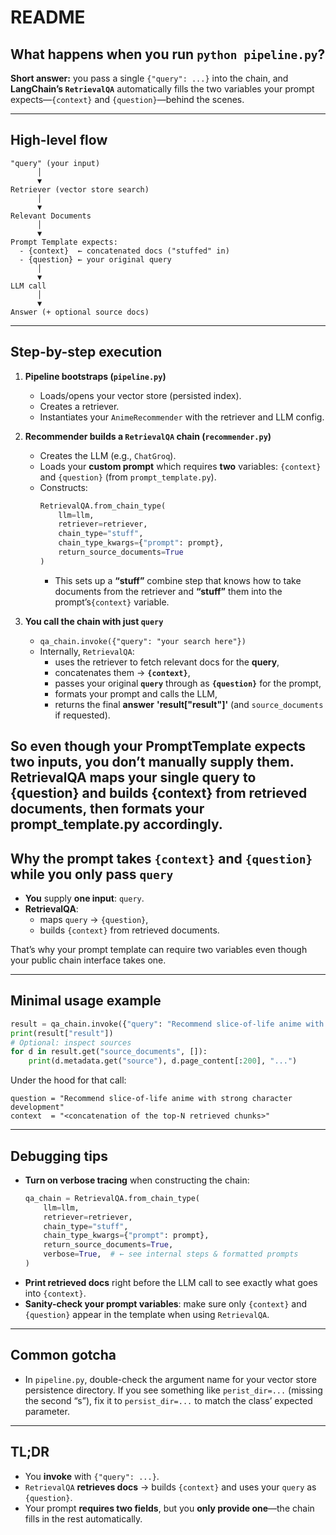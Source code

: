 # README

## What happens when you run `python pipeline.py`?

**Short answer:** you pass a single `{"query": ...}` into the chain, and **LangChain’s `RetrievalQA`** automatically fills the two variables your prompt expects—`{context}` and `{question}`—behind the scenes.

---

## High-level flow

```
"query" (your input)
      │
      ▼
Retriever (vector store search)
      │
      ▼
Relevant Documents
      │
      ▼
Prompt Template expects:
  - {context}  ← concatenated docs ("stuffed" in)
  - {question} ← your original query
      │
      ▼
LLM call
      │
      ▼
Answer (+ optional source docs)
```

---

## Step-by-step execution

1. **Pipeline bootstraps (`pipeline.py`)**  
   - Loads/opens your vector store (persisted index).  
   - Creates a retriever.  
   - Instantiates your `AnimeRecommender` with the retriever and LLM config.

2. **Recommender builds a `RetrievalQA` chain (`recommender.py`)**  
   - Creates the LLM (e.g., `ChatGroq`).  
   - Loads your **custom prompt** which requires **two** variables: `{context}` and `{question}` (from `prompt_template.py`).  
   - Constructs:
     ```python
     RetrievalQA.from_chain_type(
         llm=llm,
         retriever=retriever,
         chain_type="stuff",
         chain_type_kwargs={"prompt": prompt},
         return_source_documents=True
     )
     ```
     - This sets up a **“stuff”** combine step that knows how to take documents from the retriever and **“stuff”** them into the prompt’s`{context}` variable.

3. **You call the chain with just `query`**  
   - `qa_chain.invoke({"query": "your search here"})`  
   - Internally, `RetrievalQA`:
     - uses the retriever to fetch relevant docs for the **query**,  
     - concatenates them → **`{context}`**,  
     - passes your original **`query`** through as **`{question}`** for the prompt,  
     - formats your prompt and calls the LLM,  
     - returns the final **answer**  **'result["result"]'** (and `source_documents` if requested).

So even though your PromptTemplate expects two inputs, you don’t manually supply them. RetrievalQA maps your single query to {question} and builds {context} from retrieved documents, then formats your prompt_template.py accordingly.
---

## Why the prompt takes `{context}` and `{question}` while you only pass `query`

- **You** supply **one input**: `query`.  
- **RetrievalQA**:
  - maps `query` → `{question}`,  
  - builds `{context}` from retrieved documents.  

That’s why your prompt template can require two variables even though your public chain interface takes one.

---

## Minimal usage example

```python
result = qa_chain.invoke({"query": "Recommend slice-of-life anime with strong character development"})
print(result["result"])
# Optional: inspect sources
for d in result.get("source_documents", []):
    print(d.metadata.get("source"), d.page_content[:200], "...")
```

Under the hood for that call:

```text
question = "Recommend slice-of-life anime with strong character development"
context  = "<concatenation of the top-N retrieved chunks>"
```

---

## Debugging tips

- **Turn on verbose tracing** when constructing the chain:
  ```python
  qa_chain = RetrievalQA.from_chain_type(
      llm=llm,
      retriever=retriever,
      chain_type="stuff",
      chain_type_kwargs={"prompt": prompt},
      return_source_documents=True,
      verbose=True,  # ← see internal steps & formatted prompts
  )
  ```
- **Print retrieved docs** right before the LLM call to see exactly what goes into `{context}`.
- **Sanity-check your prompt variables**: make sure only `{context}` and `{question}` appear in the template when using `RetrievalQA`.

---

## Common gotcha

- In `pipeline.py`, double-check the argument name for your vector store persistence directory. If you see something like `perist_dir=...` (missing the second “s”), fix it to `persist_dir=...` to match the class’ expected parameter.

---

## TL;DR

- You **invoke** with `{"query": ...}`.  
- `RetrievalQA` **retrieves docs** → builds `{context}` and uses your `query` as `{question}`.  
- Your prompt **requires two fields**, but you **only provide one**—the chain fills in the rest automatically.
